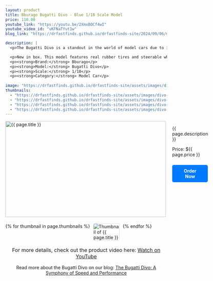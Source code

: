 ```yaml
---
layout: product
title: Bburago Bugatti Divo - Blue 1/18 Scale Model
price: 110.00
youtube_link: "https://youtu.be/2XmxBOCf4wI"
youtube_video_id: "vKFNaTYut1w"
blog_link: "https://drfastfinds.github.io/drfastfinds-site/2024/09/06/my-first-post.html"

description: |
  <p>The Bugatti Divo is a standout in the world of model cars due to its exclusivity and high-performance design. Limited to just 40 real-life units, owning a scale model of the Divo brings a piece of Bugatti’s elite engineering into your collection. With its striking aerodynamic features, including the massive fixed rear wing and advanced cooling systems, the Divo model beautifully captures the essence of a track-focused hypercar. For model car enthusiasts, the Divo represents the perfect combination of luxury, speed, and rarity, making it a must-have for any serious collection.</p>

  <p>New in box. This model features real rubber tires and steerable wheels for an authentic feel. Both the interior and exterior are meticulously detailed, including a functional frunk (front trunk) and doors that open. Made primarily of diecast metal with some plastic components.</p>
  <p><strong>Brand:</strong> Bburago</p>
  <p><strong>Model:</strong> Bugatti Divo</p>
  <p><strong>Scale:</strong> 1/18</p>
  <p><strong>Category:</strong> Model Car</p>
  
image: "https://drfastfinds.github.io/drfastfinds-site/assets/images/divo.jpg"
thumbnails:
  - "https://drfastfinds.github.io/drfastfinds-site/assets/images/divo-1.jpg"
  - "https://drfastfinds.github.io/drfastfinds-site/assets/images/divo-2.jpg"
  - "https://drfastfinds.github.io/drfastfinds-site/assets/images/divo-3.jpg"
  - "https://drfastfinds.github.io/drfastfinds-site/assets/images/divo-4.jpg"
---
```


<div class="product-detail">
    <div class="product-image-box">
        <img class="main-image" src="{{ page.image }}" alt="{{ page.title }}">
    </div>
    <div class="product-text">
        <p>{{ page.description }}</p>
        <p>Price: ${{ page.price }}</p>
        <a href="{{ site.baseurl }}/order" class="buy-now">Order Now</a>
    </div>
</div>

<div class="thumbnail-carousel">
    {% for thumbnail in page.thumbnails %}
    <img class="thumbnail" src="{{ thumbnail }}" alt="Thumbnail of {{ page.title }}">
    {% endfor %}
</div>

<div style="text-align: center;">
    <p class="youtube-link">For more details, check out the product video here: 
        <a href="{{ page.youtube_link }}" target="_blank">Watch on YouTube</a>
    </p>
    <p>Read more about the Bugatti Divo on our blog: 
        <a href="{{ site.baseurl }}/2024/09/06/my-first-post.html">The Bugatti Divo: A Symphony of Speed and Performance</a>
    </p>
</div>

<style>
.product-detail {
    display: flex;
    align-items: flex-start;
    gap: 20px;
    margin-bottom: 20px;
}

.product-image-box {
    flex-shrink: 0;
    width: 500px; 
    height: 300px; 
    overflow: hidden; 
}

.main-image {
    width: 100%; 
    height: 100%; 
    object-fit: contain; 
    display: block;
}

.product-text {
    max-width: 400px;
    flex-grow: 1;
}

.thumbnail-carousel {
    margin-top: 20px;
    display: flex;
    flex-wrap: wrap; 
    gap: 10px;
    justify-content: flex-start;
}

.thumbnail {
    max-width: 80px;
    cursor: pointer;
    border: 1px solid #ddd;
    border-radius: 4px;
}

.youtube-link {
    text-align: center;
    margin-top: 20px;
    font-size: 16px;
}

.buy-now {
    display: inline-block;
    padding: 10px 20px;
    margin-top: 10px;
    background-color: #007bff;
    color: #fff;
    text-decoration: none;
    border-radius: 5px;
    font-weight: bold;
    text-align: center;
}

.buy-now:hover {
    background-color: #0056b3;
}
</style>

<script>
document.addEventListener('DOMContentLoaded', function() {
    const mainImage = document.querySelector('.main-image');
    const thumbnails = document.querySelectorAll('.thumbnail');

    thumbnails.forEach(thumbnail => {
        thumbnail.addEventListener('click', function() {
            mainImage.src = this.src;
        });
    });
});
</script>
